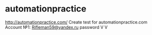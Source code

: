 # automationpractice
 http://automationpractice.com/
Create test for automationpractice.com
Account №1: 
Rifleman59@yandex.ru
password
V V